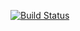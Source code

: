 [![Build Status](https://dev.azure.com/dasarpan5000/Space%20Game%20-%20web%20-%20Workflow/_apis/build/status/mslearn-tailspin-spacegame-web?branchName=master)](https://dev.azure.com/dasarpan5000/Space%20Game%20-%20web%20-%20Workflow/_build/latest?definitionId=2&branchName=master)
